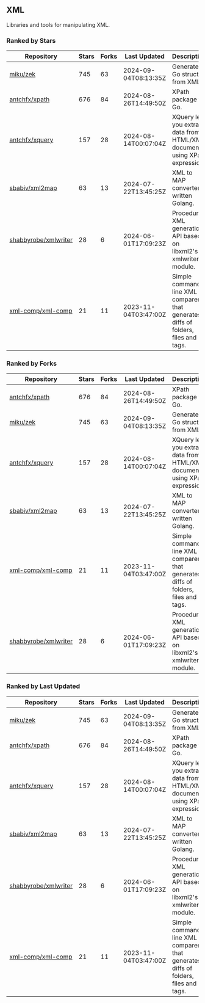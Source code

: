 ## XML

Libraries and tools for manipulating XML.

### Ranked by Stars

| Repository | Stars | Forks | Last Updated | Description | 
|------------|-------|-------|--------------|-------------|
| [miku/zek](https://github.com/miku/zek) | 745 | 63 | 2024-09-04T08:13:35Z |  Generate a Go struct from XML. |
| [antchfx/xpath](https://github.com/antchfx/xpath) | 676 | 84 | 2024-08-26T14:49:50Z |  XPath package for Go. |
| [antchfx/xquery](https://github.com/antchfx/xquery) | 157 | 28 | 2024-08-14T00:07:04Z |  XQuery lets you extract data from HTML/XML documents using XPath expression. |
| [sbabiv/xml2map](https://github.com/sbabiv/xml2map) | 63 | 13 | 2024-07-22T13:45:25Z |  XML to MAP converter written Golang. |
| [shabbyrobe/xmlwriter](https://github.com/shabbyrobe/xmlwriter) | 28 | 6 | 2024-06-01T17:09:23Z |  Procedural XML generation API based on libxml2's xmlwriter module. |
| [xml-comp/xml-comp](https://github.com/xml-comp/xml-comp) | 21 | 11 | 2023-11-04T03:47:00Z |  Simple command line XML comparer that generates diffs of folders, files and tags. |

### Ranked by Forks

| Repository | Stars | Forks | Last Updated | Description | 
|------------|-------|-------|--------------|-------------|
| [antchfx/xpath](https://github.com/antchfx/xpath) | 676 | 84 | 2024-08-26T14:49:50Z |  XPath package for Go. |
| [miku/zek](https://github.com/miku/zek) | 745 | 63 | 2024-09-04T08:13:35Z |  Generate a Go struct from XML. |
| [antchfx/xquery](https://github.com/antchfx/xquery) | 157 | 28 | 2024-08-14T00:07:04Z |  XQuery lets you extract data from HTML/XML documents using XPath expression. |
| [sbabiv/xml2map](https://github.com/sbabiv/xml2map) | 63 | 13 | 2024-07-22T13:45:25Z |  XML to MAP converter written Golang. |
| [xml-comp/xml-comp](https://github.com/xml-comp/xml-comp) | 21 | 11 | 2023-11-04T03:47:00Z |  Simple command line XML comparer that generates diffs of folders, files and tags. |
| [shabbyrobe/xmlwriter](https://github.com/shabbyrobe/xmlwriter) | 28 | 6 | 2024-06-01T17:09:23Z |  Procedural XML generation API based on libxml2's xmlwriter module. |

### Ranked by Last Updated

| Repository | Stars | Forks | Last Updated | Description | 
|------------|-------|-------|--------------|-------------|
| [miku/zek](https://github.com/miku/zek) | 745 | 63 | 2024-09-04T08:13:35Z |  Generate a Go struct from XML. |
| [antchfx/xpath](https://github.com/antchfx/xpath) | 676 | 84 | 2024-08-26T14:49:50Z |  XPath package for Go. |
| [antchfx/xquery](https://github.com/antchfx/xquery) | 157 | 28 | 2024-08-14T00:07:04Z |  XQuery lets you extract data from HTML/XML documents using XPath expression. |
| [sbabiv/xml2map](https://github.com/sbabiv/xml2map) | 63 | 13 | 2024-07-22T13:45:25Z |  XML to MAP converter written Golang. |
| [shabbyrobe/xmlwriter](https://github.com/shabbyrobe/xmlwriter) | 28 | 6 | 2024-06-01T17:09:23Z |  Procedural XML generation API based on libxml2's xmlwriter module. |
| [xml-comp/xml-comp](https://github.com/xml-comp/xml-comp) | 21 | 11 | 2023-11-04T03:47:00Z |  Simple command line XML comparer that generates diffs of folders, files and tags. |


